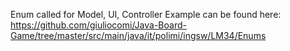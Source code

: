 Enum called for Model, UI, Controller
Example can be found here: https://github.com/giuliocomi/Java-Board-Game/tree/master/src/main/java/it/polimi/ingsw/LM34/Enums 
